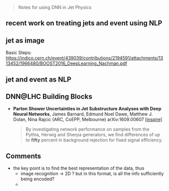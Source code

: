 > Notes for using DNN in Jet Physics

## recent work on treating jets and event using NLP



## jet as image
Basic Steps: https://indico.cern.ch/event/439039/contributions/2194591/attachments/1313452/1966480/BOOST2016_DeepLearning_Nachman.pdf


## jet and event as NLP

## DNN@LHC Building Blocks

* **Parton Shower Uncertainties in Jet Substructure Analyses with Deep Neural Networks**, 
James Barnard, Edmund Noel Dawe, Matthew J. Dolan, Nina Rajcic (ARC, CoEPP, Melbourne) arXiv:1609.00607 [[inspire]](https://inspirehep.net/record/1485081)

  >By investigating network performance on
  samples from the Pythia, Herwig and Sherpa generators, we find differences of up to **fifty** percent
  in background rejection for fixed signal efficiency.   

## Comments
* the key point is to find the best representation of the data, thus
  * image recognition -> 2D ? but in this format, is all the info sufficiently being encoded?
  * 
  


